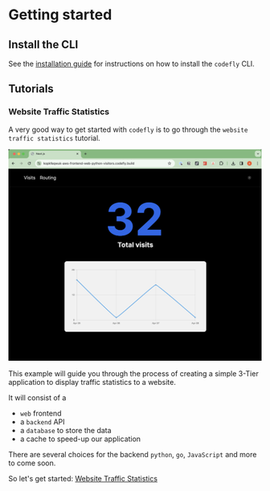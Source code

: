 # Getting started

## Install the CLI

See the [installation guide](installation.md) for instructions on how to install the `codefly` CLI.

## Tutorials


### Website Traffic Statistics

A very good way to get started with `codefly` is to go through the  `website traffic statistics` tutorial.

![](../assets/images/tutorials/website-visits/website.png)

This example will guide you through the process of creating a simple  3-Tier application to display traffic statistics to a website.

It will consist of a
- `web` frontend
- a `backend` API
- a `database` to store the data
- a cache to speed-up our application

There are several choices for the backend  `python`, `go`, `JavaScript` and more to come soon.

So let's get started: [Website Traffic Statistics](../tutorials/website-visits/introduction.md)

